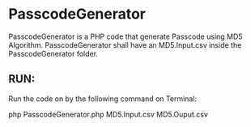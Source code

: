 # PasscodeGenerator
PasscodeGenerator is a PHP code that generate Passcode using MD5 Algorithm.
PasscodeGenerator shall have an MD5.Input.csv inside the PasscodeGenerator folder.


## RUN:
Run the code on by the following command on Terminal:

php PasscodeGenerator.php MD5.Input.csv MD5.Ouput.csv

